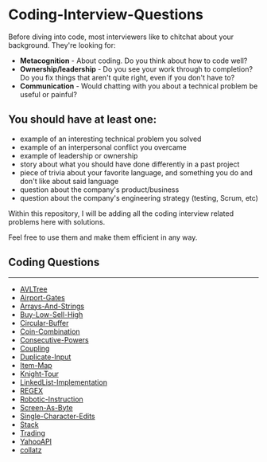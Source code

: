 # Coding-Interview-Questions
Before diving into code, most interviewers like to chitchat about your
background. They're looking for:
- **Metacognition** - About coding. Do you think about how to code well?
- **Ownership/leadership** - Do you see your work through to completion? Do you
  fix things that aren't quite right, even if you don't have to?
- **Communication** -  Would chatting with you about a technical problem be
  useful or painful?

You should have at least one:
----------------------------------

- example of an interesting technical problem you solved
- example of an interpersonal conflict you overcame
- example of leadership or ownership
- story about what you should have done differently in a past project
- piece of trivia about your favorite language, and something you do and don't
  like about said language
- question about the company's product/business
- question about the company's engineering strategy (testing, Scrum, etc)

Within this repository, I will be adding all the coding interview related
problems here with solutions.

Feel free to use them and make them efficient in any way.

## Coding Questions
----------------------------------
- [AVLTree](https://github.com/BroGrammerStastic/Coding-Interview-Questions/tree/master/AVLTree)
- [Airport-Gates](https://github.com/BroGrammerStastic/Coding-Interview-Questions/tree/master/Airport-Gates)
- [Arrays-And-Strings](https://github.com/BroGrammerStastic/Coding-Interview-Questions/tree/master/Arrays-And-Strings)
- [Buy-Low-Sell-High](https://github.com/BroGrammerStastic/Coding-Interview-Questions/tree/master/Buy-Low-Sell-High)
- [Circular-Buffer](https://github.com/BroGrammerStastic/Coding-Interview-Questions/tree/master/Circular-Buffer)
- [Coin-Combination](https://github.com/BroGrammerStastic/Coding-Interview-Questions/tree/master/Coin-Combination)
- [Consecutive-Powers](https://github.com/BroGrammerStastic/Coding-Interview-Questions/tree/master/Consecutive-Powers)
- [Coupling](https://github.com/BroGrammerStastic/Coding-Interview-Questions/tree/master/Coupling)
- [Duplicate-Input](https://github.com/BroGrammerStastic/Coding-Interview-Questions/tree/master/Duplicate-Inputs)
- [Item-Map](https://github.com/BroGrammerStastic/Coding-Interview-Questions/tree/master/Item-Map)
- [Knight-Tour](https://github.com/BroGrammerStastic/Coding-Interview-Questions/tree/master/Knight-Tour)
- [LinkedList-Implementation](https://github.com/BroGrammerStastic/Coding-Interview-Questions/tree/master/LinkedList-Implementation)
- [REGEX](https://github.com/BroGrammerStastic/Coding-Interview-Questions/tree/master/REGEX)
- [Robotic-Instruction](https://github.com/BroGrammerStastic/Coding-Interview-Questions/tree/master/Robotic-Instruction)
- [Screen-As-Byte](https://github.com/BroGrammerStastic/Coding-Interview-Questions/tree/master/Screen-As-Byte)
- [Single-Character-Edits](https://github.com/BroGrammerStastic/Coding-Interview-Questions/tree/master/Single-Character-Edits)
- [Stack](https://github.com/BroGrammerStastic/Coding-Interview-Questions/tree/master/Stack)
- [Trading](https://github.com/BroGrammerStastic/Coding-Interview-Questions/tree/master/Trading)
- [YahooAPI](https://github.com/BroGrammerStastic/Coding-Interview-Questions/tree/master/YahooAPI)
- [collatz](https://github.com/BroGrammerStastic/Coding-Interview-Questions/tree/master/collatz)
